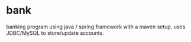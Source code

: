 bank
====

banking program using java / spring framework with a maven setup. uses JDBC/MySQL to store/update accounts.
